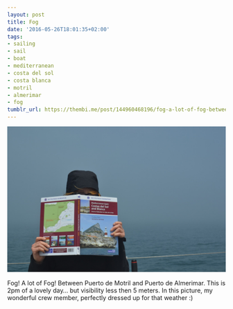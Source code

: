 ```yaml
---
layout: post
title: Fog
date: '2016-05-26T18:01:35+02:00'
tags:
- sailing
- sail
- boat
- mediterranean
- costa del sol
- costa blanca
- motril
- almerimar
- fog
tumblr_url: https://thembi.me/post/144960468196/fog-a-lot-of-fog-between-puerto-de-motril-and
---
```

 ![](/files/tumblr_o7l2aeY7nR1tq106bo1_1280.jpg)  

Fog! A lot of Fog! Between Puerto de Motril and Puerto de Almerimar. This is 2pm of a lovely day… but visibility less then 5 meters. In this picture, my wonderful crew member, perfectly dressed up for that weather :)

